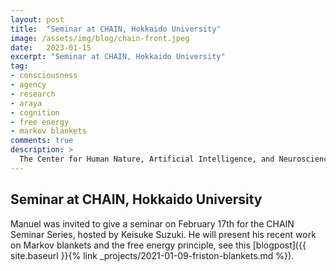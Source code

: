 ```yaml
---
layout: post
title:  "Seminar at CHAIN, Hokkaido University"
image: /assets/img/blog/chain-front.jpeg
date:   2023-01-15
excerpt: "Seminar at CHAIN, Hokkaido University"
tag:
- consciousness
- agency
- research
- araya
- cognition
- free energy
- markov blankets
comments: true
description: >
  The Center for Human Nature, Artificial Intelligence, and Neuroscience (CHAIN) - Hokkaido University, JP hosts [regular seminars](https://www.chain.hokudai.ac.jp/events/) from researchers in areas including philosophy, machine learning, neuroscience, biology, dynamical systems and artificial intelligence and life.
---
```



## Seminar at CHAIN, Hokkaido University

Manuel was invited to give a seminar on February 17th for the CHAIN Seminar Series, hosted by Keisuke Suzuki. He will present his recent work on Markov blankets and the free energy principle, see this [blogpost]({{ site.baseurl }}{% link _projects/2021-01-09-friston-blankets.md %}).